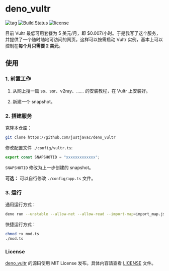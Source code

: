 # deno_vultr

[![tag](https://img.shields.io/github/release/justjavac/deno_vultr)](https://github.com/justjavac/deno_vultr/releases)
[![Build Status](https://github.com/justjavac/deno_vultr/workflows/ci/badge.svg?branch=master)](https://github.com/justjavac/deno_vultr/actions)
[![license](https://img.shields.io/github/license/justjavac/deno_vultr)](https://github.com/justjavac/deno_vultr/blob/master/LICENSE)

目前 Vultr 最低可用套餐为 5 美元/月，即 $0.007/小时。于是我写了这个服务，并提供了一个随时随地可访问的网页，这样可以按需启动 Vultr 实例，基本上可以控制在**每个月只需要 2 美元**。

## 使用

### 1. 前置工作

1. 从网上搜一篇 ss、ssr、v2ray、…… 的安装教程，在 Vultr 上安装好。

1. 新建一个 snapshot。

### 2. 搭建服务

克隆本仓库：

```bash
git clone https://github.com/justjavac/deno_vultr
```

修改配置文件 `./config/vultr.ts`:

```ts
export const SNAPSHOTID = "xxxxxxxxxxxxx";
```

`SNAPSHOTID` 修改为上一步创建的 snapshot。

**可选：** 可以自行修改 `./config/app.ts` 文件。

### 3. 运行

通用运行方式：

```bash
deno run --unstable --allow-net --allow-read --import-map=import_map.json ./mod.ts
```

快捷运行方式：

```bash
chmod +x mod.ts
./mod.ts
```

### License

[deno_vultr](https://github.com/justjavac/deno_vultr) 的源码使用 MIT License 发布。具体内容请查看 [LICENSE](./LICENSE) 文件。
